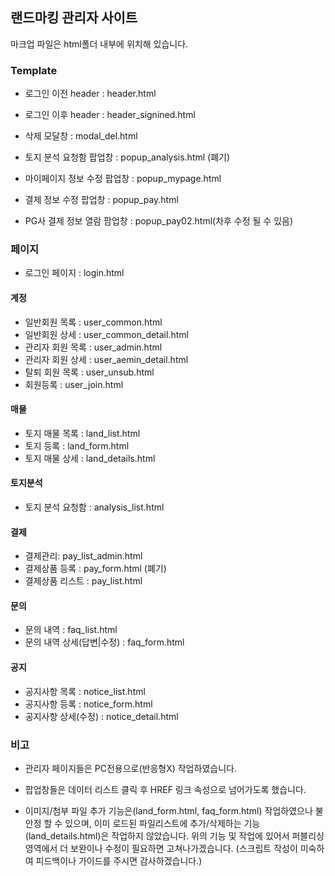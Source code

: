 ## 랜드마킹 관리자 사이트

마크업 파일은 html폴더 내부에 위치해 있습니다.

### Template
- 로그인 이전 header : header.html
- 로그인 이후 header : header_signined.html

- 삭제 모달창 : modal_del.html

- 토지 분석 요청함 팝업창 : popup_analysis.html (폐기)
- 마이페이지 정보 수정 팝업창 : popup_mypage.html
- 결제 정보 수정 팝업창 : popup_pay.html
- PG사 결제 정보 열람 팜업창 : popup_pay02.html(차후 수정 될 수 있음)

### 페이지 
- 로그인 페이지 : login.html

#### 계정
- 일반회원 목록 : user_common.html
- 일반회원 상세 : user_common_detail.html
- 관리자 회원 목록 : user_admin.html
- 관리자 회원 상세 : user_aemin_detail.html
- 탈퇴 회원 목록 : user_unsub.html
- 회원등록 : user_join.html

#### 매물
- 토지 매물 목록 : land_list.html
- 토지 등록 : land_form.html
- 토지 매물 상세 : land_details.html

#### 토지분석
- 토지 분석 요청함 : analysis_list.html

#### 결제
- 결제관리: pay_list_admin.html
- 결제상품 등록 : pay_form.html (폐기)
- 결제상품 리스트 : pay_list.html

#### 문의
- 문의 내역 : faq_list.html
- 문의 내역 상세(답변|수정) : faq_form.html

#### 공지
- 공지사항 목록 : notice_list.html
- 공지사항 등록 : notice_form.html
- 공지사항 상세(수정) : notice_detail.html


### 비고
- 관리자 페이지들은 PC전용으로(반응형X) 작업하였습니다.

- 팝업창들은 데이터 리스트 클릭 후 HREF 링크 속성으로 넘어가도록 했습니다.

- 이미지/첨부 파일 추가 기능은(land_form.html, faq_form.html) 작업하였으나 불안정 할 수 있으며, 
이미 로드된 파일리스트에 추가/삭제하는 기능(land_details.html)은 작업하지 않았습니다.
위의 기능 및 작업에 있어서 퍼블리싱 영역에서 더 보완이나 수정이 필요하면 고쳐나가겠습니다.
(스크립트 작성이 미숙하여 피드백이나 가이드를 주시면 감사하겠습니다.)

